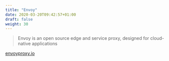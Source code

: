 ```yaml
---
title: "Envoy"
date: 2020-03-20T09:42:57+01:00
draft: false
weight: 30
---
```


> Envoy is an open source edge and service proxy, designed for cloud-native applications

[envoyproxy.io](https://www.envoyproxy.io/)
